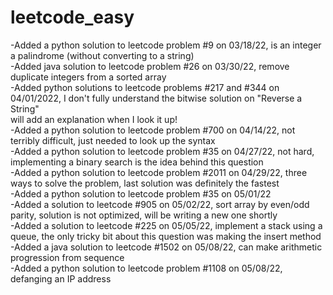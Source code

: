# leetcode_easy

-Added a python solution to leetcode problem #9 on 03/18/22, is an integer a palindrome (without converting to a string)  
-Added java solution to leetcode problem #26 on 03/30/22, remove duplicate integers from a sorted array  
-Added python solutions to leetcode problems #217 and #344 on 04/01/2022, I don't fully understand the bitwise solution on "Reverse a String"  
will add an explanation when I look it up!<br>
-Added a python solution to leetcode problem #700 on 04/14/22, not terribly difficult, just needed to look up the syntax<br>
-Added a python solution to leetcode problem #35 on 04/27/22, not hard, implementing a binary search is the idea behind this question<br>
-Added a python solution to leetcode problem #2011 on 04/29/22, three ways to solve the problem, last solution was definitely the fastest<br>
-Added a python solution to leetcode problem #35 on 05/01/22<br>
-Added a solution to leetcode #905 on 05/02/22, sort array by even/odd parity, solution is not optimized, will be writing a new one shortly<br>
-Added a solution to leetcode #225 on 05/05/22, implement a stack using a queue, the only tricky bit about this question was making the insert method<br>
-Added a java solution to leetcode #1502 on 05/08/22, can make arithmetic progression from sequence<br>
-Added a python solution to leetcode problem #1108 on 05/08/22, defanging an IP address<br>
